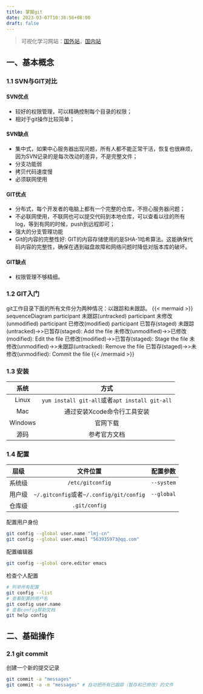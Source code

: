 ```yaml
---
title: 掌握git
date: 2023-03-07T10:38:56+08:00
draft: false
---
```


> 可视化学习网站：[国外站](https://learngitbranching.js.org/?locale=zh_CN)，[国内站](https://oschina.gitee.io/learn-git-branching/)
## 一、基本概念
### 1.1 SVN与GIT对比
#### SVN优点
* 较好的权限管理，可以精确控制每个目录的权限；
* 相对于git操作比较简单；
#### SVN缺点
* 集中式，如果中心服务器出现问题，所有人都不能正常干活，恢复也很麻烦，因为SVN记录的是每次改动的差异，不是完整文件；
* 分支功能弱
* 拷贝代码速度慢
* 必须联网使用
#### GIT优点
* 分布式，每个开发者的电脑上都有一个完整的仓库，不担心服务器问题；
* 不必联网使用，不联网也可以提交代码到本地仓库，可以查看以往的所有log，等到有网的时候，push到远程即可；
* 强大的分支管理功能
* Git的内容的完整性好: GIT的内容存储使用的是SHA-1哈希算法。这能确保代码内容的完整性，确保在遇到磁盘故障和网络问题时降低对版本库的破坏。
#### GIT缺点
* 权限管理不够精细。
### 1.2 GIT入门
git工作目录下面的所有文件分为两种情况：以跟踪和未跟踪。
{{< mermaid >}}
sequenceDiagram
    participant 未跟踪(untracked)
    participant 未修改(unmodified)
    participant 已修改(modified)
    participant 已暂存(staged)
    未跟踪(untracked)->>已暂存(staged): Add the file
    未修改(unmodified)->>已修改(modified): Edit the file
    已修改(modified)->>已暂存(staged): Stage the file
    未修改(unmodified)->>未跟踪(untracked): Remove the file
    已暂存(staged)->>未修改(unmodified): Commit the file
{{< /mermaid >}}
### 1.3 安装
|系统|方式|
|:--:|:--:|
|Linux|`yum install git-all`或者`apt install git-all`|
|Mac|通过安装Xcode命令行工具安装|
|Windows|官网下载|
|源码|参考官方文档|
### 1.4 配置
|层级|文件位置|配置参数|
|:--:|:--:|:--:|
|系统级|`/etc/gitconfig`|`--system`|
|用户级|`~/.gitconfig`或者`~/.config/git/config`|`--global`|
|仓库级|`.git/config`||
配置用户身份
```bash
git config --global user.name "lmj-cn"
git config --global user.email "563935973@qq.com"
```
配置编辑器
```bash
git config --global core.editor emacs
```
检查个人配置
```bash
# 列举所有配置
git config --list
# 查看配置的用户名
git config user.name
# 查看config帮助文档
git help config
```
## 二、基础操作
### 2.1 git commit
创建一个新的提交记录
```bash
git commit -a "messages"
git commit -a -m "messages" # 自动把所有已跟踪（暂存和已修改）的文件
```

